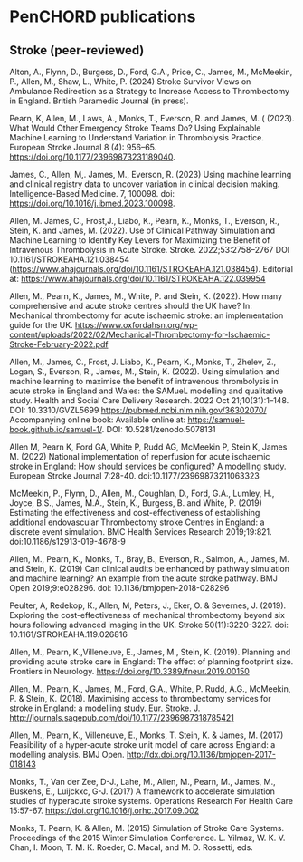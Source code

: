 # PenCHORD publications

## Stroke (peer-reviewed)

Alton, A., Flynn, D., Burgess, D., Ford, G.A., Price, C., James, M., McMeekin, P., Allen, M., Shaw, L., White, P. (2024) Stroke Survivor Views on Ambulance Redirection as a Strategy to Increase Access to Thrombectomy in England. British Paramedic Journal (in press).

Pearn, K, Allen, M., Laws, A., Monks, T., Everson, R. and James, M. ( (2023). What Would Other Emergency Stroke Teams Do? Using Explainable Machine Learning to Understand Variation in Thrombolysis Practice. European Stroke Journal 8 (4): 956–65. https://doi.org/10.1177/23969873231189040.

James, C., Allen, M,. James, M., Everson, R. (2023) Using machine learning and clinical registry data to uncover variation in clinical decision making. Intelligence-Based Medicine. 7, 100098. doi: https://doi.org/10.1016/j.ibmed.2023.100098.

Allen, M. James, C., Frost,J., Liabo, K., Pearn, K., Monks, T., Everson, R., Stein, K. and James, M.  (2022). Use of Clinical Pathway Simulation and Machine Learning to Identify Key Levers for Maximizing the Benefit of Intravenous Thrombolysis in Acute Stroke.  Stroke. 2022;53:2758–2767 DOI 10.1161/STROKEAHA.121.038454 (https://www.ahajournals.org/doi/10.1161/STROKEAHA.121.038454). Editorial at: https://www.ahajournals.org/doi/10.1161/STROKEAHA.122.039954

Allen, M., Pearn, K., James, M., White, P. and Stein, K. (2022). How many comprehensive and acute stroke centres should the UK have? In: Mechanical thrombectomy for acute ischaemic stroke: an implementation guide for the UK. https://www.oxfordahsn.org/wp-content/uploads/2022/02/Mechanical-Thrombectomy-for-Ischaemic-Stroke-February-2022.pdf

Allen, M., James, C., Frost, J. Liabo, K., Pearn, K., Monks, T., Zhelev, Z., Logan, S., Everson, R., James, M., Stein, K. (2022). Using simulation and machine learning to maximise the benefit of intravenous thrombolysis in acute stroke in England and Wales: the SAMueL modelling and qualitative study. Health and Social Care Delivery Research. 2022 Oct 21;10(31):1–148. DOI: 10.3310/GVZL5699 https://pubmed.ncbi.nlm.nih.gov/36302070/ Accompanying online book: Available online at: https://samuel-book.github.io/samuel-1/. DOI: 10.5281/zenodo.5078131

Allen M, Pearn K, Ford GA, White P, Rudd AG, McMeekin P, Stein K, James M. (2022) National implementation of reperfusion for acute ischaemic stroke in England: How should services be configured? A modelling study. European Stroke Journal 7:28-40. doi:10.1177/23969873211063323

McMeekin, P., Flynn, D., Allen, M., Coughlan, D., Ford, G.A., Lumley, H., Joyce, B.S., James, M.A., Stein, K., Burgess, B. and White, P. (2019) Estimating the effectiveness and cost-effectiveness of establishing additional endovascular Thrombectomy stroke Centres in England: a discrete event simulation. BMC Health Services Research 2019;19:821. doi:10.1186/s12913-019-4678-9

Allen, M., Pearn, K., Monks, T., Bray, B., Everson, R., Salmon, A., James, M. and Stein, K. (2019) Can clinical audits be enhanced by pathway simulation and machine learning? An example from the acute stroke pathway. BMJ Open 2019;9:e028296. doi: 10.1136/bmjopen-2018-028296 

Peulter, A, Redekop, K., Allen, M, Peters, J., Eker, O. & Severnes, J. (2019). Exploring the cost-effectiveness of mechanical thrombectomy beyond six hours following advanced imaging in the UK. Stroke 50(11):3220-3227. doi: 10.1161/STROKEAHA.119.026816

Allen, M., Pearn, K.,Villeneuve, E., James, M., Stein, K. (2019). Planning and providing acute stroke care in England: The effect of planning footprint size. Frontiers in Neurology. https://doi.org/10.3389/fneur.2019.00150

Allen, M., Pearn, K., James, M., Ford, G.A., White, P. Rudd, A.G., McMeekin, P. & Stein, K. (2018). Maximising access to thrombectomy services for stroke in England: a modelling study. Eur. Stroke. J. http://journals.sagepub.com/doi/10.1177/2396987318785421

Allen, M., Pearn, K., Villeneuve, E., Monks, T. Stein, K. & James, M. (2017) Feasibility of a hyper-acute stroke unit model of care across England: a modelling analysis. BMJ Open. http://dx.doi.org/10.1136/bmjopen-2017-018143

Monks, T., Van der Zee, D-J., Lahe, M., Allen, M., Pearn, M., James, M., Buskens, E., Luijckxc, G-J. (2017) A framework to accelerate simulation studies of hyperacute stroke systems. Operations Research For Health Care 15:57-67. https://doi.org/10.1016/j.orhc.2017.09.002

Monks, T. Pearn, K. & Allen, M. (2015) Simulation of Stroke Care Systems. Proceedings of the 2015 Winter Simulation Conference. L. Yilmaz, W. K. V. Chan, I. Moon, T. M. K. Roeder, C. Macal, and M. D. Rossetti, eds.

